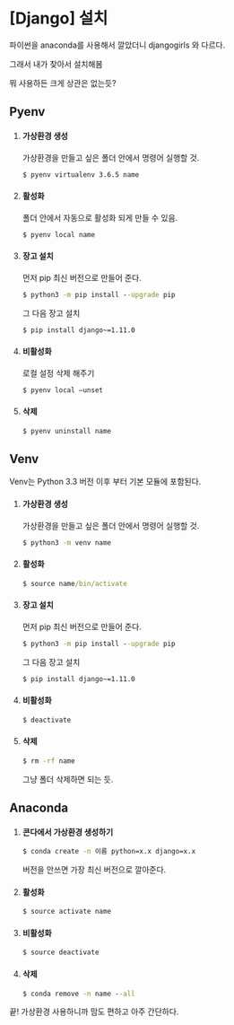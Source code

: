 # [Django] 설치

파이썬을 anaconda를 사용해서 깔았더니 djangogirls 와 다르다.

그래서 내가 찾아서 설치해봄

뭐 사용하든 크게 상관은 없는듯?



## Pyenv

1. #### 가상환경 생성

   가상환경을 만들고 싶은 폴더 안에서 명령어 실행할 것.

   ```cmd
   $ pyenv virtualenv 3.6.5 name
   ```

2. #### 활성화

   폴더 안에서 자동으로 활성화 되게 만들 수 있음.

   ```cmd
   $ pyenv local name
   ```

3. #### 장고 설치

   먼저 pip 최신 버전으로 만들어 준다.

   ```cmd
   $ python3 -m pip install --upgrade pip
   ```

   그 다음 장고 설치

   ```cmd
   $ pip install django~=1.11.0
   ```

4. #### 비활성화

   로컬 설정 삭제 해주기

   ```cmd
   $ pyenv local —unset
   ```

5. #### 삭제

   ~~~cmd
   $ pyenv uninstall name
   ~~~





## Venv

Venv는 Python 3.3 버전 이후 부터 기본 모듈에 포함된다.



1. #### 가상환경 생성

   가상환경을 만들고 싶은 폴더 안에서 명령어 실행할 것.

   ~~~cmd
   $ python3 -m venv name
   ~~~

2. #### 활성화

   ~~~cmd
   $ source name/bin/activate
   ~~~

3. #### 장고 설치

   먼저 pip 최신 버전으로 만들어 준다.

   ~~~cmd
   $ python3 -m pip install --upgrade pip
   ~~~

   그 다음 장고 설치

   ~~~cmd
   $ pip install django~=1.11.0
   ~~~

4. #### 비활성화

   ~~~cmd
   $ deactivate
   ~~~

5. #### 삭제

   ~~~cmd
   $ rm -rf name
   ~~~

   그냥 폴더 삭제하면 되는 듯.





## Anaconda

1. #### 콘다에서 가상환경 생성하기

   ```cmd
   $ conda create -n 이름 python=x.x django=x.x
   ```

   버전을 안쓰면 가장 최신 버전으로 깔아준다.

2. #### 활성화

   ```cmd
   $ source activate name
   ```

3. #### 비활성화

   ```cmd
   $ source deactivate
   ```

4. #### 삭제

   ```cmd
   $ conda remove -n name --all
   ```

끝! 가상환경 사용하니까 맘도 편하고 아주 간단하다.